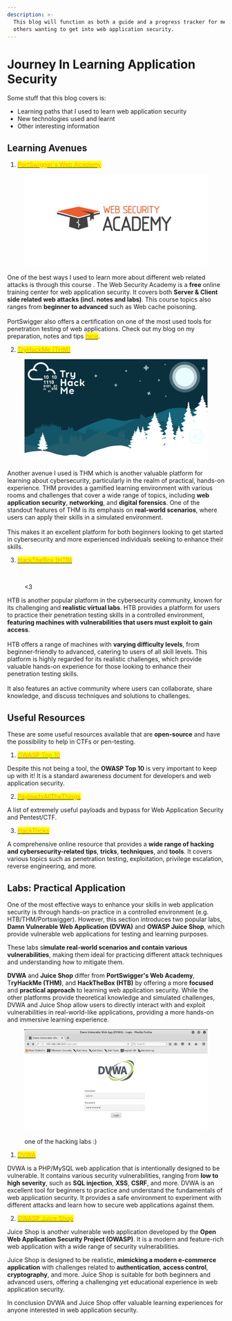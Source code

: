 ```yaml
---
description: >-
  This blog will function as both a guide and a progress tracker for me and
  others wanting to get into web application security.
---
```


# Journey In Learning Application Security

Some stuff that this blog covers is:

* Learning paths that I used to learn web application security
* New technologies used and learnt
* Other interesting information

## Learning Avenues

1. [<mark style="color:orange;">PortSwigger's Web Academy</mark>](https://portswigger.net/web-security/all-topics)

<figure><img src="../.gitbook/assets/fbd24f14e985f36872ec821f591807c5.png" alt=""><figcaption></figcaption></figure>

One of the best ways I used to learn more about different web related attacks is through this course . The Web Security Academy is a **free** online training center for web application security. It covers both **Server & Client side related web attacks (incl. notes and labs)**. This course topics also ranges from **beginner to advanced** such as Web cache poisoning.\
\
PortSwigger also offers a certification on one of the most used tools for penetration testing of web applications. Check out my blog on my preparation, notes and tips [<mark style="color:orange;">here</mark>](https://xxx).

2. [<mark style="color:orange;">TryHackMe (THM)</mark>](https://tryhackme.com/r/hacktivities)

<figure><img src="../.gitbook/assets/3uc48epnow261.png" alt=""><figcaption></figcaption></figure>

Another avenue I used is THM which is another valuable platform for learning about cybersecurity, particularly in the realm of practical, hands-on experience. THM provides a gamified learning environment with various rooms and challenges that cover a wide range of topics, including **web application security**, **networking**, and **digital forensics**. One of the standout features of THM is its emphasis on **real-world scenarios**, where users can apply their skills in a simulated environment.\
\
This makes it an excellent platform for both beginners looking to get started in cybersecurity and more experienced individuals seeking to enhance their skills.

3. [<mark style="color:orange;">HackTheBox (HTB)</mark>](https://academy.hackthebox.com/dashboard)

<figure><img src="../.gitbook/assets/a56fw7h8a2aa1.jpg" alt=""><figcaption><p>&#x3C;3</p></figcaption></figure>

HTB is another popular platform in the cybersecurity community, known for its challenging and **realistic virtual labs**. HTB provides a platform for users to practice their penetration testing skills in a controlled environment, **featuring machines with vulnerabilities that users must exploit to gain access**.\
\
HTB offers a range of machines with **varying difficulty levels**, from beginner-friendly to advanced, catering to users of all skill levels. This platform is highly regarded for its realistic challenges, which provide valuable hands-on experience for those looking to enhance their penetration testing skills.\
\
It also features an active community where users can collaborate, share knowledge, and discuss techniques and solutions to challenges.

## Useful Resources

These are some useful resources available that are **open-source** and have the possibility to help in CTFs or pen-testing.

1. [<mark style="color:orange;">OWASP Top 10</mark>](https://owasp.org/www-project-top-ten/)

Despite this not being a tool, the **OWASP Top 10** is very important to keep up with it! It is a standard awareness document for developers and web application security.

2. [<mark style="color:orange;">PayloadsAllTheThings</mark>](https://github.com/swisskyrepo/PayloadsAllTheThings/tree/master)

A list of extremely useful payloads and bypass for Web Application Security and Pentest/CTF.

3. [<mark style="color:orange;">HackTricks</mark>](https://book.hacktricks.xyz/)

A comprehensive online resource that provides a **wide range of hacking and cybersecurity-related tips**, **tricks**, **techniques**, and **tools**. It covers various topics such as penetration testing, exploitation, privilege escalation, reverse engineering, and more.

## Labs: Practical Application

One of the most effective ways to enhance your skills in web application security is through hands-on practice in a controlled environment (e.g. HTB/THM/Portswigger). However,  this section introduces two popular labs, **Damn Vulnerable Web Application (DVWA)** and **OWASP Juice Shop**, which provide vulnerable web applications for testing and learning purposes.&#x20;

These labs s**imulate real-world scenarios and contain various vulnerabilities**, making them ideal for practicing different attack techniques and understanding how to mitigate them.

**DVWA** and **Juice Shop** differ from **PortSwigger's Web Academy**, T**ryHackMe (THM)**, and **HackTheBox (HTB)** by offering a more **focused** and **practical approach** to learning web application security. While the other platforms provide theoretical knowledge and simulated challenges, DVWA and Juice Shop allow users to directly interact with and exploit vulnerabilities in real-world-like applications, providing a more hands-on and immersive learning experience.

<figure><img src="../.gitbook/assets/image 1.png" alt=""><figcaption><p>one of the hacking labs :)</p></figcaption></figure>

1. [<mark style="color:orange;">DVWA</mark>](https://github.com/digininja/DVWA)

DVWA is a PHP/MySQL web application that is intentionally designed to be vulnerable. It contains various security vulnerabilities, ranging from **low to high severity**, such as **SQL injection**, **XSS**, **CSRF**, and more. DVWA is an excellent tool for beginners to practice and understand the fundamentals of web application security. It provides a safe environment to experiment with different attacks and learn how to secure web applications against them.

2. [<mark style="color:orange;">OWASP Juice Shop</mark>](https://owasp.org/www-project-juice-shop/)

Juice Shop is another vulnerable web application developed by the **Open Web Application Security Project (OWASP)**. It is a modern and feature-rich web application with a wide range of security vulnerabilities.&#x20;

Juice Shop is designed to be realistic, **mimicking a modern e-commerce application** with challenges related to **authentication**, **access control**, **cryptography**, and more. Juice Shop is suitable for both beginners and advanced users, offering a challenging yet educational experience in web application security.

In conclusion DVWA and Juice Shop offer valuable learning experiences for anyone interested in web application security.&#x20;

